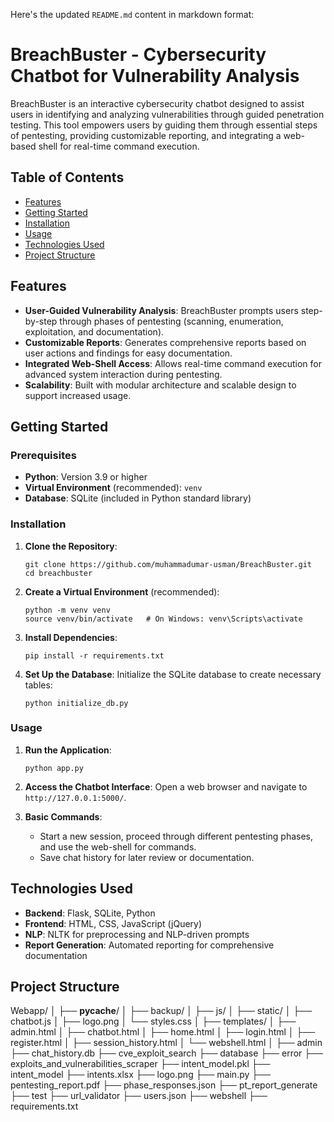 Here's the updated `README.md` content in markdown format:


# BreachBuster - Cybersecurity Chatbot for Vulnerability Analysis

BreachBuster is an interactive cybersecurity chatbot designed to assist users in identifying and analyzing vulnerabilities through guided penetration testing. This tool empowers users by guiding them through essential steps of pentesting, providing customizable reporting, and integrating a web-based shell for real-time command execution.

## Table of Contents

- [Features](#features)
- [Getting Started](#getting-started)
- [Installation](#installation)
- [Usage](#usage)
- [Technologies Used](#technologies-used)
- [Project Structure](#project-structure)

## Features

- **User-Guided Vulnerability Analysis**: BreachBuster prompts users step-by-step through phases of pentesting (scanning, enumeration, exploitation, and documentation).
- **Customizable Reports**: Generates comprehensive reports based on user actions and findings for easy documentation.
- **Integrated Web-Shell Access**: Allows real-time command execution for advanced system interaction during pentesting.
- **Scalability**: Built with modular architecture and scalable design to support increased usage.

## Getting Started

### Prerequisites

- **Python**: Version 3.9 or higher
- **Virtual Environment** (recommended): `venv`
- **Database**: SQLite (included in Python standard library)

### Installation

1. **Clone the Repository**:
   ```
   git clone https://github.com/muhammadumar-usman/BreachBuster.git
   cd breachbuster
   ```

2. **Create a Virtual Environment** (recommended):
   ```
   python -m venv venv
   source venv/bin/activate   # On Windows: venv\Scripts\activate
   ```

3. **Install Dependencies**:
   ```
   pip install -r requirements.txt
   ```

4. **Set Up the Database**:
   Initialize the SQLite database to create necessary tables:
   ```
   python initialize_db.py
   ```

### Usage

1. **Run the Application**:
   ```
   python app.py
   ```

2. **Access the Chatbot Interface**:
   Open a web browser and navigate to `http://127.0.0.1:5000/`.

3. **Basic Commands**:
   - Start a new session, proceed through different pentesting phases, and use the web-shell for commands.
   - Save chat history for later review or documentation.

## Technologies Used

- **Backend**: Flask, SQLite, Python
- **Frontend**: HTML, CSS, JavaScript (jQuery)
- **NLP**: NLTK for preprocessing and NLP-driven prompts
- **Report Generation**: Automated reporting for comprehensive documentation


## Project Structure
Webapp/
│
├── __pycache__/
│
├── backup/
│
├── js/
│
├── static/
│   ├── chatbot.js
│   ├── logo.png
│   └── styles.css
│
├── templates/
│   ├── admin.html
│   ├── chatbot.html
│   ├── home.html
│   ├── login.html
│   ├── register.html
│   ├── session_history.html
│   └── webshell.html
│
├── admin
├── chat_history.db
├── cve_exploit_search
├── database
├── error
├── exploits_and_vulnerabilities_scraper
├── intent_model.pkl
├── intent_model
├── intents.xlsx
├── logo.png
├── main.py
├── pentesting_report.pdf
├── phase_responses.json
├── pt_report_generate
├── test
├── url_validator
├── users.json
├── webshell
├── requirements.txt

